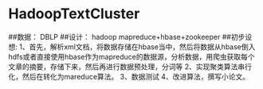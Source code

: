 # HadoopTextCluster
##数据：
    DBLP
##设计：
    hadoop mapreduce+hbase+zookeeper
##初步设想:
    1、首先，解析xml文档，将数据存储在hbase当中，然后将数据从hbase倒入hdfs或者直接使用hbase作为mapreduce的数据源，分析数据，用爬虫获取每个文章的摘要，存储下来，然后再进行数据预处理，分词等
    2、实现聚类算法串行化，然后在转化为mareduce算法。
    3、数据测试
    4、改进算法，撰写小论文。
